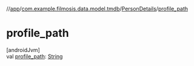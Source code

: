 //[app](../../../index.md)/[com.example.filmosis.data.model.tmdb](../index.md)/[PersonDetails](index.md)/[profile_path](profile_path.md)

# profile_path

[androidJvm]\
val [profile_path](profile_path.md): [String](https://kotlinlang.org/api/latest/jvm/stdlib/kotlin/-string/index.html)
